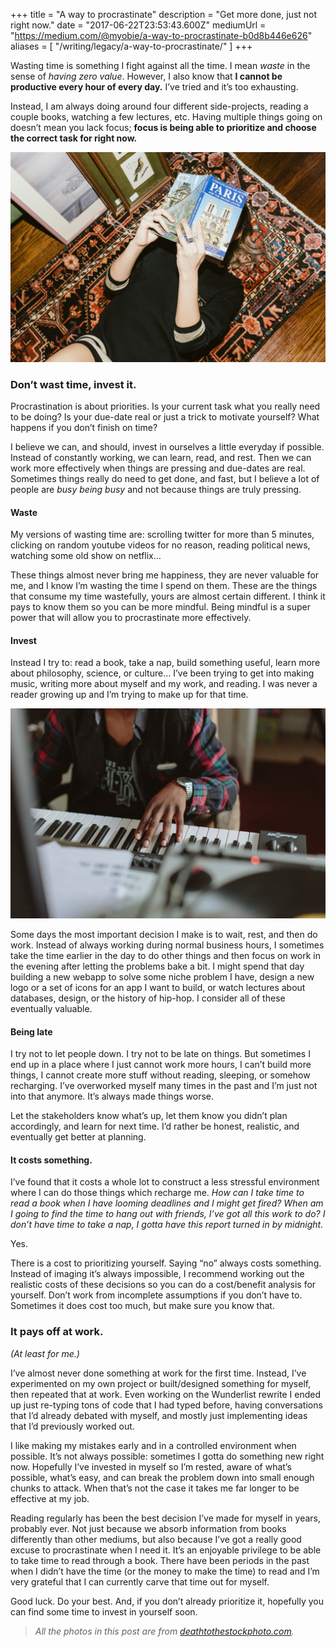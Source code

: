 +++
title = "A way to procrastinate"
description = "Get more done, just not right now."
date = "2017-06-22T23:53:43.600Z"
mediumUrl = "https://medium.com/@myobie/a-way-to-procrastinate-b0d8b446e626"
aliases = [
  "/writing/legacy/a-way-to-procrastinate/"
]
+++

Wasting time is something I fight against all the time. I mean _waste_ in the sense of _having zero value_. However, I also know that **I cannot be productive every hour of every day.** I’ve tried and it’s too exhausting.

Instead, I am always doing around four different side-projects, reading a couple books, watching a few lectures, etc. Having multiple things going on doesn’t mean you lack focus; **focus is being able to prioritize and choose the correct task for right now.**

![Wasting vs. investing time.](1-1jcC1GaiZe8xkklerk78DA.jpeg)

### Don’t wast time, invest it.

Procrastination is about priorities. Is your current task what you really need to be doing? Is your due-date real or just a trick to motivate yourself? What happens if you don’t finish on time?

I believe we can, and should, invest in ourselves a little everyday if possible. Instead of constantly working, we can learn, read, and rest. Then we can work more effectively when things are pressing and due-dates are real. Sometimes things really do need to get done, and fast, but I believe a lot of people are _busy being busy_ and not because things are truly pressing.

#### Waste

My versions of wasting time are: scrolling twitter for more than 5 minutes, clicking on random youtube videos for no reason, reading political news, watching some old show on netflix…

These things almost never bring me happiness, they are never valuable for me, and I know I’m wasting the time I spend on them. These are the things that consume my time wastefully, yours are almost certain different. I think it pays to know them so you can be more mindful. Being mindful is a super power that will allow you to procrastinate more effectively.

#### Invest

Instead I try to: read a book, take a nap, build something useful, learn more about philosophy, science, or culture… I’ve been trying to get into making music, writing more about myself and my work, and reading. I was never a reader growing up and I’m trying to make up for that time.

![An image to represent “making music.” Do something recharging regularly instead of work, if you can.](1-U6MO7j0RxDjrqSd0Pxo96A.jpeg)

Some days the most important decision I make is to wait, rest, and then do work. Instead of always working during normal business hours, I sometimes take the time earlier in the day to do other things and then focus on work in the evening after letting the problems bake a bit. I might spend that day building a new webapp to solve some niche problem I have, design a new logo or a set of icons for an app I want to build, or watch lectures about databases, design, or the history of hip-hop. I consider all of these eventually valuable.

#### Being late

I try not to let people down. I try not to be late on things. But sometimes I end up in a place where I just cannot work more hours, I can’t build more things, I cannot create more stuff without reading, sleeping, or somehow recharging. I’ve overworked myself many times in the past and I’m just not into that anymore. It’s always made things worse.

Let the stakeholders know what’s up, let them know you didn’t plan accordingly, and learn for next time. I’d rather be honest, realistic, and eventually get better at planning.

#### It costs something.

I’ve found that it costs a whole lot to construct a less stressful environment where I can do those things which recharge me. _How can I take time to read a book when I have looming deadlines and I might get fired? When am I going to find the time to hang out with friends, I’ve got all this work to do? I don’t have time to take a nap, I gotta have this report turned in by midnight._

Yes.

There is a cost to prioritizing yourself. Saying “no” always costs something. Instead of imaging it’s always impossible, I recommend working out the realistic costs of these decisions so you can do a cost/benefit analysis for yourself. Don’t work from incomplete assumptions if you don’t have to. Sometimes it does cost too much, but make sure you know that.

### It pays off at work.

_(At least for me.)_

I’ve almost never done something at work for the first time. Instead, I’ve experimented on my own project or built/designed something for myself, then repeated that at work. Even working on the Wunderlist rewrite I ended up just re-typing tons of code that I had typed before, having conversations that I’d already debated with myself, and mostly just implementing ideas that I’d previously worked out.

I like making my mistakes early and in a controlled environment when possible. It’s not always possible: sometimes I gotta do something new right now. Hopefully I’ve invested in myself so I’m rested, aware of what’s possible, what’s easy, and can break the problem down into small enough chunks to attack. When that’s not the case it takes me far longer to be effective at my job.

Reading regularly has been the best decision I’ve made for myself in years, probably ever. Not just because we absorb information from books differently than other mediums, but also because I’ve got a really good excuse to procrastinate when I need it. It’s an enjoyable privilege to be able to take time to read through a book. There have been periods in the past when I didn’t have the time (or the money to make the time) to read and I’m very grateful that I can currently carve that time out for myself.

Good luck. Do your best. And, if you don’t already prioritize it, hopefully you can find some time to invest in yourself soon.

> _All the photos in this post are from_ [_deathtothestockphoto.com_](https://deathtothestockphoto.com)_._